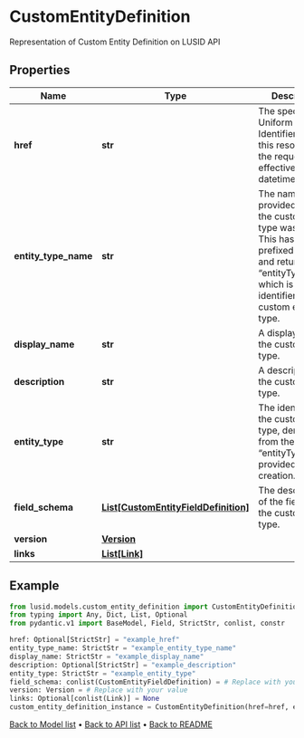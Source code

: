 # CustomEntityDefinition

Representation of Custom Entity Definition on LUSID API
## Properties
Name | Type | Description | Notes
------------ | ------------- | ------------- | -------------
**href** | **str** | The specific Uniform Resource Identifier (URI) for this resource at the requested effective and asAt datetime. | [optional] 
**entity_type_name** | **str** | The name provided when the custom entity type was created. This has been prefixed with “~” and returned as “entityType”, which is the identifier for the custom entity type. | 
**display_name** | **str** | A display label for the custom entity type. | 
**description** | **str** | A description for the custom entity type. | [optional] 
**entity_type** | **str** | The identifier for the custom entity type, derived from the “entityTypeName” provided on creation. | 
**field_schema** | [**List[CustomEntityFieldDefinition]**](CustomEntityFieldDefinition.md) | The description of the fields on the custom entity type. | 
**version** | [**Version**](Version.md) |  | 
**links** | [**List[Link]**](Link.md) |  | [optional] 
## Example

```python
from lusid.models.custom_entity_definition import CustomEntityDefinition
from typing import Any, Dict, List, Optional
from pydantic.v1 import BaseModel, Field, StrictStr, conlist, constr

href: Optional[StrictStr] = "example_href"
entity_type_name: StrictStr = "example_entity_type_name"
display_name: StrictStr = "example_display_name"
description: Optional[StrictStr] = "example_description"
entity_type: StrictStr = "example_entity_type"
field_schema: conlist(CustomEntityFieldDefinition) = # Replace with your value
version: Version = # Replace with your value
links: Optional[conlist(Link)] = None
custom_entity_definition_instance = CustomEntityDefinition(href=href, entity_type_name=entity_type_name, display_name=display_name, description=description, entity_type=entity_type, field_schema=field_schema, version=version, links=links)

```

[Back to Model list](../README.md#documentation-for-models) &#8226; [Back to API list](../README.md#documentation-for-api-endpoints) &#8226; [Back to README](../README.md)


